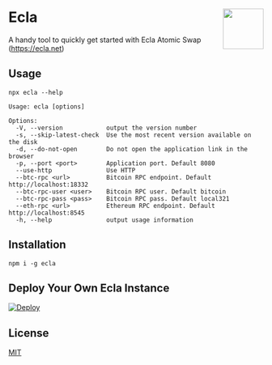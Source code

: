 # Ecla <img align="right" src="https://github.com/cyberbrides/ecla/blob/55265cd2363b6478fa84756f308ce3459d0e7002/img/logo.png" height="80px" />


A handy tool to quickly get started with Ecla Atomic Swap (https://ecla.net)


## Usage

```
npx ecla --help

Usage: ecla [options]

Options:
  -V, --version            output the version number
  -s, --skip-latest-check  Use the most recent version available on the disk
  -d, --do-not-open        Do not open the application link in the browser
  -p, --port <port>        Application port. Default 8080
  --use-http               Use HTTP
  --btc-rpc <url>          Bitcoin RPC endpoint. Default http://localhost:18332
  --btc-rpc-user <user>    Bitcoin RPC user. Default bitcoin
  --btc-rpc-pass <pass>    Bitcoin RPC pass. Default local321
  --eth-rpc <url>          Ethereum RPC endpoint. Default http://localhost:8545
  -h, --help               output usage information
```

## Installation

```
npm i -g ecla
```


## Deploy Your Own Ecla Instance

[![Deploy](https://www.herokucdn.com/deploy/button.svg)](https://heroku.com/deploy)


## License

[MIT](./LICENSE.md)
